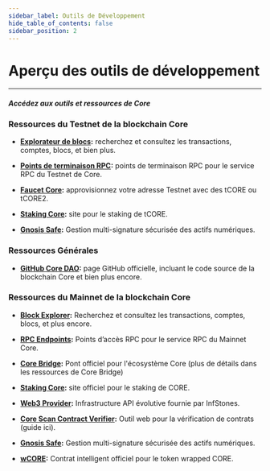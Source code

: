 ```yaml
---
sidebar_label: Outils de Développement
hide_table_of_contents: false
sidebar_position: 2
---
```


# Aperçu des outils de développement

---

#### _Accédez aux outils et ressources de Core_

### Ressources du Testnet de la blockchain Core

- **[Explorateur de blocs](https://scan.test.btcs.network/):** recherchez et consultez les transactions, comptes, blocs, et bien plus.

- **[Points de terminaison RPC](https://chainlist.org/chain/1115):** points de terminaison RPC pour le service RPC du Testnet de Core.

- **[Faucet Core](https://scan.test.btcs.network/faucet):** approvisionnez votre adresse Testnet avec des tCORE ou tCORE2.

- **[Staking Core](https://stake.test.btcs.network/):** site pour le staking de tCORE.

- **[Gnosis Safe](https://safe.test.btcs.network/welcome):** Gestion multi-signature sécurisée des actifs numériques.

### Ressources Générales

- **[GitHub Core DAO](https://github.com/coredao-org):** page GitHub officielle, incluant le code source de la blockchain Core et bien plus encore.

### Ressources du Mainnet de la blockchain Core

- **[Block Explorer](https://scan.coredao.org/):** Recherchez et consultez les transactions, comptes, blocs, et plus encore.

- **[RPC Endpoints](https://chainlist.org/chain/1116):** Points d’accès RPC pour le service RPC du Mainnet Core.

- **[Core Bridge](https://bridge.coredao.org/):** Pont officiel pour l'écosystème Core (plus de détails dans les ressources de Core Bridge)

- **[Staking Core](https://stake.coredao.org/):** site officiel pour le staking de CORE.

- **[Web3 Provider](https://cloud.infstones.com/login):** Infrastructure API évolutive fournie par InfStones.

- **[Core Scan Contract Verifier](https://scan.coredao.org/verifyContract):** Outil web pour la vérification de contrats (guide ici).

- **[Gnosis Safe](https://safe.coredao.org/welcome):** Gestion multi-signature sécurisée des actifs numériques.

- **[wCORE](https://scan.coredao.org/address/0x191e94fa59739e188dce837f7f6978d84727ad01):** Contrat intelligent officiel pour le token wrapped CORE.
